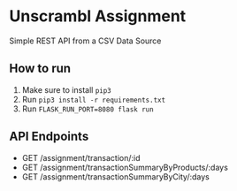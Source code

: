 # Unscrambl Assignment
Simple REST API from a CSV Data Source

## How to run

1. Make sure to install `pip3`
2. Run `pip3 install -r requirements.txt`
3. Run `FLASK_RUN_PORT=8080 flask run`

## API Endpoints

 - GET /assignment/transaction/:id
 - GET /assignment/transactionSummaryByProducts/:days
 - GET /assignment/transactionSummaryByCity/:days
